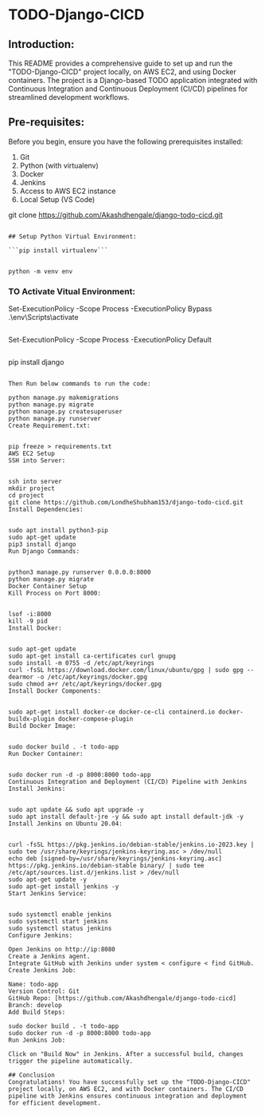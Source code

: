 # TODO-Django-CICD

## Introduction:

This README provides a comprehensive guide to set up and run the "TODO-Django-CICD" project locally, on AWS EC2, and using Docker containers. The project is a Django-based TODO application integrated with Continuous Integration and Continuous Deployment (CI/CD) pipelines for streamlined development workflows.

## Pre-requisites:
Before you begin, ensure you have the following prerequisites installed:

1. Git
2. Python (with virtualenv)
3. Docker
4. Jenkins
5. Access to AWS EC2 instance
6. Local Setup (VS Code)


git clone https://github.com/Akashdhengale/django-todo-cicd.git
```

## Setup Python Virtual Environment:

```pip install virtualenv```


python -m venv env
```

### TO Activate Vitual Environment:


Set-ExecutionPolicy -Scope Process -ExecutionPolicy Bypass
.\env\Scripts\activate
```
```
Set-ExecutionPolicy -Scope Process -ExecutionPolicy Default
```
```
pip install django
```

Then Run below commands to run the code:

python manage.py makemigrations
python manage.py migrate
python manage.py createsuperuser
python manage.py runserver
Create Requirement.txt:


pip freeze > requirements.txt
AWS EC2 Setup
SSH into Server:


ssh into server
mkdir project
cd project
git clone https://github.com/LondheShubham153/django-todo-cicd.git
Install Dependencies:


sudo apt install python3-pip
sudo apt-get update
pip3 install django
Run Django Commands:


python3 manage.py runserver 0.0.0.0:8000
python manage.py migrate
Docker Container Setup
Kill Process on Port 8000:


lsof -i:8000
kill -9 pid
Install Docker:


sudo apt-get update
sudo apt-get install ca-certificates curl gnupg
sudo install -m 0755 -d /etc/apt/keyrings
curl -fsSL https://download.docker.com/linux/ubuntu/gpg | sudo gpg --dearmor -o /etc/apt/keyrings/docker.gpg
sudo chmod a+r /etc/apt/keyrings/docker.gpg
Install Docker Components:


sudo apt-get install docker-ce docker-ce-cli containerd.io docker-buildx-plugin docker-compose-plugin
Build Docker Image:


sudo docker build . -t todo-app
Run Docker Container:


sudo docker run -d -p 8000:8000 todo-app
Continuous Integration and Deployment (CI/CD) Pipeline with Jenkins
Install Jenkins:


sudo apt update && sudo apt upgrade -y
sudo apt install default-jre -y && sudo apt install default-jdk -y
Install Jenkins on Ubuntu 20.04:


curl -fsSL https://pkg.jenkins.io/debian-stable/jenkins.io-2023.key | sudo tee /usr/share/keyrings/jenkins-keyring.asc > /dev/null
echo deb [signed-by=/usr/share/keyrings/jenkins-keyring.asc] https://pkg.jenkins.io/debian-stable binary/ | sudo tee /etc/apt/sources.list.d/jenkins.list > /dev/null
sudo apt-get update -y
sudo apt-get install jenkins -y
Start Jenkins Service:


sudo systemctl enable jenkins
sudo systemctl start jenkins
sudo systemctl status jenkins
Configure Jenkins:

Open Jenkins on http://ip:8080
Create a Jenkins agent.
Integrate GitHub with Jenkins under system < configure < find GitHub.
Create Jenkins Job:

Name: todo-app
Version Control: Git
GitHub Repo: [https://github.com/Akashdhengale/django-todo-cicd]
Branch: develop
Add Build Steps:

sudo docker build . -t todo-app
sudo docker run -d -p 8000:8000 todo-app
Run Jenkins Job:

Click on "Build Now" in Jenkins. After a successful build, changes trigger the pipeline automatically.

## Conclusion
Congratulations! You have successfully set up the "TODO-Django-CICD" project locally, on AWS EC2, and with Docker containers. The CI/CD pipeline with Jenkins ensures continuous integration and deployment for efficient development.


